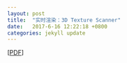 ```yaml
---
layout: post
title:  "实时渲染：3D Texture Scanner"
date:   2017-6-16 12:22:18 +0800
categories: jekyll update
---
```


[[PDF](http://nbviewer.jupyter.org/github/lealzhan/lealzhan.github.io/blob/master/_pdf/2017_6_16_cloth_scanner.pdf)]
 


